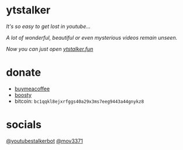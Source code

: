 # ytstalker

*It's so easy to get lost in youtube...*

*A lot of wonderful, beautiful or even mysterious videos remain unseen.*

*Now you can just open [ytstalker.fun](https://ytstalker.fun)*

# donate

- [buymeacoffee](https://www.buymeacoffee.com/5bphbcgzw8s)
- [boosty](https://boosty.to/mov3371)
- bitcoin: `bc1qqkl8ejxrfggs40a29x3ms7eeg9443a44gnykz8`

# socials
[@youtubestalkerbot](https://t.me/youtubestalkerbot)
[@mov3371](https://t.me/mov3371)

